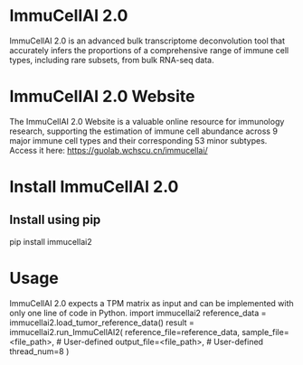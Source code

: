 # ImmuCellAI 2.0
ImmuCellAI 2.0 is an advanced bulk transcriptome deconvolution tool that accurately infers the proportions of a comprehensive range of immune cell types, including rare subsets, from bulk RNA-seq data.

# ImmuCellAI 2.0 Website
The ImmuCellAI 2.0 Website is a valuable online resource for immunology research, supporting the estimation of immune cell abundance across 9 major immune cell types and their corresponding 53 minor subtypes.
Access it here: https://guolab.wchscu.cn/immucellai/

# Install ImmuCellAI 2.0
## Install using pip
pip install immucellai2

# Usage
ImmuCellAI 2.0 expects a TPM matrix as input and can be implemented with only one line of code in Python.
import immucellai2
reference_data = immucellai2.load_tumor_reference_data() 
result = immucellai2.run_ImmuCellAI2(
    reference_file=reference_data,
    sample_file=<file_path>,    #  User-defined
    output_file=<file_path>,    #  User-defined
    thread_num=8
)

